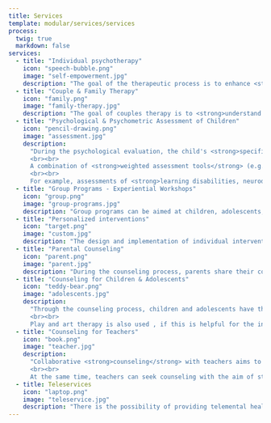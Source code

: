 ```yaml
---
title: Services
template: modular/services/services
process:
  twig: true
  markdown: false
services:
  - title: "Individual psychotherapy"
    icon: "speech-bubble.png"
    image: "self-empowerment.jpg"
    description: "The goal of the therapeutic process is to enhance <strong>self-awareness</strong> through an attitude of acceptance and self-compassion, to change behavioral patterns that are not helpful to the individual, and to <strong>address challenges and dilemmas</strong> through the promotion of the hidden strengths of the person. The benefits of psychotherapy are found in the enhancement of personal <strong>well-being</strong> and the improvement of the individual's <strong>interpersonal relationships.</strong>"
  - title: "Couple & Family Therapy"
    icon: "family.png"
    image: "family-therapy.jpg"
    description: "The goal of couples therapy is to <strong>understand the interaction patterns</strong> that govern the couple's relationship and to introduce new, more adaptive and functional ways of behaving and <strong>communicating</strong>, emphasizing their reserves. Similarly, in family therapy, family members are assisted to improve the way they relate to each other, and by extension to <strong>enhance their satisfaction</strong> with their relationship."
  - title: "Psychological & Psychometric Assessment of Children"
    icon: "pencil-drawing.png"
    image: "assessment.jpg"
    description:
      "During the psychological evaluation, the child's <strong>specific needs are investigated</strong>, taking into account his/her difficulties, positive characteristics and potential, with the aim of creating an <strong>individualized intervention plan</strong> that aims to address and/or prevent possible difficulties at the behavioral, psycho-emotional, social and educational/learning levels. The evaluation may lead to a possible diagnosis, but this is not necessary.
      <br><br>
      A combination of <strong>weighted assessment tools</strong> (e.g. assessment tools for cognitive/mental abilities, specific learning disabilities, questionnaires) and <strong>informal clinical assessment methods</strong> (e.g. play-based assessment, clinical interviews, clinical observations, etc.) is utilized.
      <br><br>
      For example, assessments of <strong>learning disabilities, neurodevelopmental disorders</strong> (e.g. ADHD), as well as <strong>giftedness</strong> assessments are carried out."
  - title: "Group Programs - Experiential Workshops"
    icon: "group.png"
    image: "group-programs.jpg"
    description: "Group programs can be aimed at children, adolescents, parents or adults and are adapted to the needs of each group. Within the group, individuals have the opportunity to share common concerns/concerns, as well as ways to manage various difficulties, in a context where <strong>mutual respect is ensured and mutual support is encouraged</strong>. Interactive activities and <strong>experiential exercises are also conducted</strong>."
  - title: "Personalized interventions"
    icon: "target.png"
    image: "custom.jpg"
    description: "The design and implementation of individual intervention programs are based on research data from international literature <strong>(research-based interventions)</strong> and are adapted according to the individual needs of each child/adolescent and the family."
  - title: "Parental Counseling"
    icon: "parent.png"
    image: "parent.jpg"
    description: "During the counseling process, parents share their concerns in an environment where they can feel safe. The goal is for the parents to collaborate with the psychologist, having as a common goal the <strong>well-being of the child/adolescent</strong>, while at the same time taking into account <strong>their own needs</strong>."
  - title: "Counseling for Children & Adolescents"
    icon: "teddy-bear.png"
    image: "adolescents.jpg"
    description:
      "Through the counseling process, children and adolescents have the opportunity to discover themselves, to unfold aspects and abilities they did not know they had, to reflect on <strong>their values ​​and the way they want to live their lives</strong>, and to come one step closer to inner peace.
      <br><br>
      Play and art therapy is also used , if this is helpful for the individual."
  - title: "Counseling for Teachers"
    icon: "book.png"
    image: "teacher.jpg"
    description:
      "Collaborative <strong>counseling</strong> with teachers aims to jointly find effective solutions that will strengthen the teacher's role as a facilitator in the socio-emotional development of children.
      <br><br>
      At the same time, teachers can seek counseling with the aim of strengthening <strong>their mental resilience to address the challenges</strong> they face in their work."
  - title: Teleservices
    icon: "laptop.png"
    image: "teleservice.jpg"
    description: "There is the possibility of providing telemental health services."
---
```

